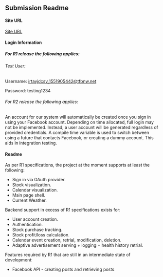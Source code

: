 ## Submission Readme
#### Site URL
[Site URL](https://vm344c.se.rit.edu/login)

#### Login Information
##### For R1 release the following applies:

###### Test User:

Username: irtayjdcsv_1551905442@tfbnw.net

Password: testing1234

###### For R2 release the following applies:

An account for our system will automatically be created once you sign in using your Facebook account.
Depending on time allocated, full login may not be implemented.
Instead, a user account will be generated regardless of provided credentials.
A compile time variable is used to switch between using a future that contacts Facebook, or creating a dummy account.
This aids in integration testing.


#### Readme
As per R1 specifications, the project at the moment supports at least the following:
* Sign in via OAuth provider.
* Stock visualization.
* Calendar visualization.
* Main page shell.
* Current Weather.

Backend support in excess of R1 specifications exists for:
* User account creation.
* Authentication.
* Stock purchase tracking.
* Stock profit/loss calculation.
* Calendar event creation, retrial, modification, deletion.
* Adaptive advertisement serving + logging + health history retrial.

Features required by R1 that are still in an intermediate state of development:
* Facebook API - creating posts and retrieving posts
